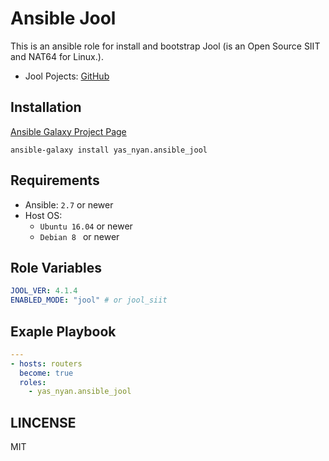 # Ansible Jool

This is an ansible role for install and bootstrap Jool (is an Open Source SIIT and NAT64 for Linux.).

- Jool Pojects: [GitHub](https://jool.mx/en/index.html)


## Installation
[Ansible Galaxy Project Page](https://galaxy.ansible.com/yas_nyan/jool)

```
ansible-galaxy install yas_nyan.ansible_jool
```

## Requirements
- Ansible: `2.7` or newer
- Host OS: 
  - `Ubuntu 16.04` or newer
  - `Debian 8 ` or newer


## Role Variables
```yml
JOOL_VER: 4.1.4
ENABLED_MODE: "jool" # or jool_siit

```

## Exaple Playbook
```yml
---
- hosts: routers
  become: true
  roles:
    - yas_nyan.ansible_jool

```


## LINCENSE
MIT